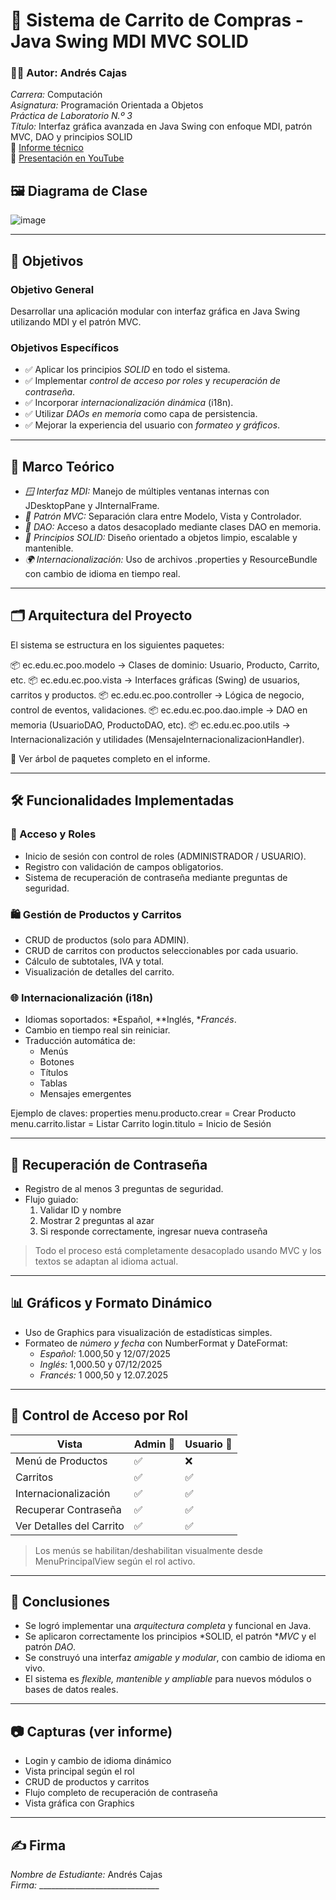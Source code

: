# 🛒 Sistema de Carrito de Compras - Java Swing MDI MVC SOLID

### 👨‍💻 Autor: Andrés Cajas  
*Carrera:* Computación  
*Asignatura:* Programación Orientada a Objetos  
*Práctica de Laboratorio N.º 3*  
*Título:* Interfaz gráfica avanzada en Java Swing con enfoque MDI, patrón MVC, DAO y principios SOLID  
📄 [Informe técnico](https://docs.google.com/document/d/1qwa3452jh1zkwDfnyKFFldieOzutVq53deOQVhGN5AE/edit?usp=sharing)  
🎥 [Presentación en YouTube](AQUÍ_VA_TU_LINK_DE_VIDEO)

## 🖼 Diagrama de Clase
![image](https://github.com/user-attachments/assets/e2bbb97e-e478-4338-b176-32c8fea1a195)


---

## 🎯 Objetivos

### Objetivo General  
Desarrollar una aplicación modular con interfaz gráfica en Java Swing utilizando MDI y el patrón MVC.

### Objetivos Específicos
- ✅ Aplicar los principios *SOLID* en todo el sistema.
- ✅ Implementar *control de acceso por roles* y *recuperación de contraseña*.
- ✅ Incorporar *internacionalización dinámica* (i18n).
- ✅ Utilizar *DAOs en memoria* como capa de persistencia.
- ✅ Mejorar la experiencia del usuario con *formateo y gráficos*.

---

## 🧠 Marco Teórico

- *🪟 Interfaz MDI:* Manejo de múltiples ventanas internas con JDesktopPane y JInternalFrame.
- *🎯 Patrón MVC:* Separación clara entre Modelo, Vista y Controlador.
- *📁 DAO:* Acceso a datos desacoplado mediante clases DAO en memoria.
- *📐 Principios SOLID:* Diseño orientado a objetos limpio, escalable y mantenible.
- *🌍 Internacionalización:* Uso de archivos .properties y ResourceBundle con cambio de idioma en tiempo real.

---

## 🗂 Arquitectura del Proyecto

El sistema se estructura en los siguientes paquetes:


📦 ec.edu.ec.poo.modelo       → Clases de dominio: Usuario, Producto, Carrito, etc.
📦 ec.edu.ec.poo.vista        → Interfaces gráficas (Swing) de usuarios, carritos y productos.
📦 ec.edu.ec.poo.controller   → Lógica de negocio, control de eventos, validaciones.
📦 ec.edu.ec.poo.dao.imple    → DAO en memoria (UsuarioDAO, ProductoDAO, etc).
📦 ec.edu.ec.poo.utils        → Internacionalización y utilidades (MensajeInternacionalizacionHandler).


📸 Ver árbol de paquetes completo en el informe.

---

## 🛠 Funcionalidades Implementadas

### 🔐 Acceso y Roles
- Inicio de sesión con control de roles (ADMINISTRADOR / USUARIO).
- Registro con validación de campos obligatorios.
- Sistema de recuperación de contraseña mediante preguntas de seguridad.

### 🛍 Gestión de Productos y Carritos
- CRUD de productos (solo para ADMIN).
- CRUD de carritos con productos seleccionables por cada usuario.
- Cálculo de subtotales, IVA y total.
- Visualización de detalles del carrito.

### 🌐 Internacionalización (i18n)
- Idiomas soportados: *Español, **Inglés, **Francés*.
- Cambio en tiempo real sin reiniciar.
- Traducción automática de:
  - Menús
  - Botones
  - Títulos
  - Tablas
  - Mensajes emergentes

Ejemplo de claves:
properties
menu.producto.crear = Crear Producto
menu.carrito.listar = Listar Carrito
login.titulo = Inicio de Sesión


---

## 🔄 Recuperación de Contraseña

- Registro de al menos 3 preguntas de seguridad.
- Flujo guiado:
  1. Validar ID y nombre
  2. Mostrar 2 preguntas al azar
  3. Si responde correctamente, ingresar nueva contraseña

> Todo el proceso está completamente desacoplado usando MVC y los textos se adaptan al idioma actual.

---

## 📊 Gráficos y Formato Dinámico

- Uso de Graphics para visualización de estadísticas simples.
- Formateo de *número y fecha* con NumberFormat y DateFormat:
  - *Español:* 1.000,50 y 12/07/2025
  - *Inglés:* 1,000.50 y 07/12/2025
  - *Francés:* 1 000,50 y 12.07.2025

---

## 🔐 Control de Acceso por Rol

| Vista                       | Admin 👑 | Usuario 👤 |
|----------------------------|----------|------------|
| Menú de Productos          | ✅       | ❌         |
| Carritos                   | ✅       | ✅         |
| Internacionalización       | ✅       | ✅         |
| Recuperar Contraseña       | ✅       | ✅         |
| Ver Detalles del Carrito   | ✅       | ✅         |

> Los menús se habilitan/deshabilitan visualmente desde MenuPrincipalView según el rol activo.

---

## 📌 Conclusiones

- Se logró implementar una *arquitectura completa* y funcional en Java.
- Se aplicaron correctamente los principios *SOLID, el patrón **MVC* y el patrón *DAO*.
- Se construyó una interfaz *amigable y modular*, con cambio de idioma en vivo.
- El sistema es *flexible, mantenible y ampliable* para nuevos módulos o bases de datos reales.

---

## 📷 Capturas (ver informe)

- Login y cambio de idioma dinámico  
- Vista principal según el rol  
- CRUD de productos y carritos  
- Flujo completo de recuperación de contraseña  
- Vista gráfica con Graphics  

---

## ✍ Firma

*Nombre de Estudiante:* Andrés Cajas  
*Firma:* ______________________________
